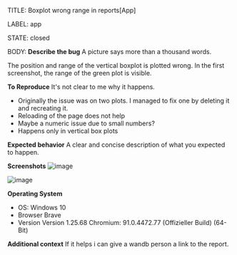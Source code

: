 TITLE:
Boxplot wrong range in reports[App] 

LABEL:
app

STATE:
closed

BODY:
**Describe the bug**
A picture says more than a thousand words. 

The position and range of the vertical boxplot is plotted wrong. In the first screenshot, the range of the green plot is visible.

**To Reproduce**
It's not clear to me why it happens.
- Originally the issue was on two plots. I managed to fix one by deleting it and recreating it. 
- Reloading of the page does not help
- Maybe a numeric issue due to small numbers?
- Happens only in vertical box plots

**Expected behavior**
A clear and concise description of what you expected to happen.

**Screenshots**
![image](https://user-images.githubusercontent.com/5088045/120939103-981a4b00-c716-11eb-869e-e8454e93d289.png)

![image](https://user-images.githubusercontent.com/5088045/120939118-b8e2a080-c716-11eb-8292-581421da21a9.png)

**Operating System**
 - OS: Windows 10
 - Browser Brave
 - Version Version 1.25.68 Chromium: 91.0.4472.77 (Offizieller Build) (64-Bit)

**Additional context**
If it helps i can give a wandb person a link to the report. 



